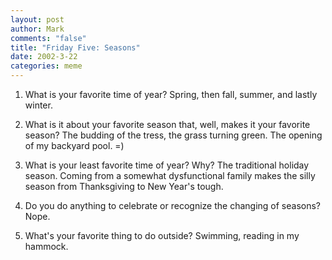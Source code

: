 ```yaml
--- 
layout: post
author: Mark
comments: "false"
title: "Friday Five: Seasons"
date: 2002-3-22
categories: meme
---
```

1. What is your favorite time of year?
Spring, then fall, summer, and lastly winter.

2. What is it about your favorite season that, well, makes it your favorite season?
The budding of the tress, the grass turning green. The opening of my backyard pool. =)

3. What is your least favorite time of year? Why?
The traditional holiday season. Coming from a somewhat dysfunctional family makes the silly season from Thanksgiving to New Year's tough.

4. Do you do anything to celebrate or recognize the changing of seasons?
Nope.

5. What's your favorite thing to do outside?
Swimming, reading in my hammock.
